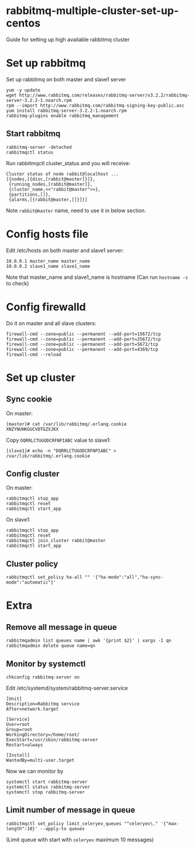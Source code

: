 # rabbitmq-multiple-cluster-set-up-centos
Guide for setting up high available rabbitmq cluster

# Set up rabbitmq

Set up rabbitmq on both master and slave1 server
```
yum -y update
wget http://www.rabbitmq.com/releases/rabbitmq-server/v3.2.2/rabbitmq-server-3.2.2-1.noarch.rpm
rpm --import http://www.rabbitmq.com/rabbitmq-signing-key-public.asc
yum install rabbitmq-server-3.2.2-1.noarch.rpm
rabbitmq-plugins enable rabbitmq_management
```

## Start rabbitmq
```
rabbitmq-server -detached
rabbitmqctl status
```

Run rabbitmqctl cluster_status and you will receive:
```
Cluster status of node rabbit@localhost ...
[{nodes,[{disc,[rabbit@master]}]},
 {running_nodes,[rabbit@master]},
 {cluster_name,<<"rabbit@master">>},
 {partitions,[]},
 {alarms,[{rabbit@master,[]}]}]
 ```
Note `rabbit@master` name, need to use it in below section.

# Config hosts file
Edit /etc/hosts on both master and slave1 server:

```
10.0.0.1 master_name master_name
10.0.0.2 slave1_name slave1_name
```

Note that master_name and slave1_name is hostname (Can run `hostname -s` to check)

# Config firewalld
Do it on master and all slave clusters:

```
firewall-cmd --zone=public --permanent --add-port=15672/tcp
firewall-cmd --zone=public --permanent --add-port=25672/tcp
firewall-cmd --zone=public --permanent --add-port=5672/tcp
firewall-cmd --zone=public --permanent --add-port=4369/tcp
firewall-cmd --reload
```
 

# Set up cluster
## Sync cookie
On master:
```
[master]# cat /var/lib/rabbitmq/.erlang.cookie 
XNZYNUHKGUCVDTGZXJKX
```

Copy `DQRRLCTUGODCRFNPIABC` value to slave1:
```
[slave1]# echo -n "DQRRLCTUGODCRFNPIABC" > /var/lib/rabbitmq/.erlang.cookie
```

## Config cluster
On master:

```
rabbitmqctl stop_app
rabbitmqctl reset
rabbitmqctl start_app
```
On slave1:
```
rabbitmqctl stop_app
rabbitmqctl reset
rabbitmqctl join_cluster rabbit@master
rabbitmqctl start_app
```


## Cluster policy
```
rabbitmqctl set_policy ha-all "" '{"ha-mode":"all","ha-sync-mode":"automatic"}'
```

# Extra
## Remove all message in queue
```
rabbitmqadmin list queues name | awk '{print $2}' | xargs -I qn rabbitmqadmin delete queue name=qn
```

## Monitor by systemctl

```
chkconfig rabbitmq-server on
```
Edit /etc/systemd/system/rabbitmq-server.service

```
[Unit]
Description=Rabbitmq service
After=network.target

[Service]
User=root
Group=root
WorkingDirectory=/home/root/
ExecStart=/usr/sbin/rabbitmq-server
Restart=always

[Install]
WantedBy=multi-user.target
```

Now we can monitor by
```
systemctl start rabbitmq-server
systemctl status rabbitmq-server
systemctl stop rabbitmq-server
```
## Limit number of message in queue 
```
rabbitmqctl set_policy limit_celeryev_queues "^celeryev\." '{"max-length":10}' --apply-to queues
```
(Limit queue with start with `celeryev` maximum 10 messages)


